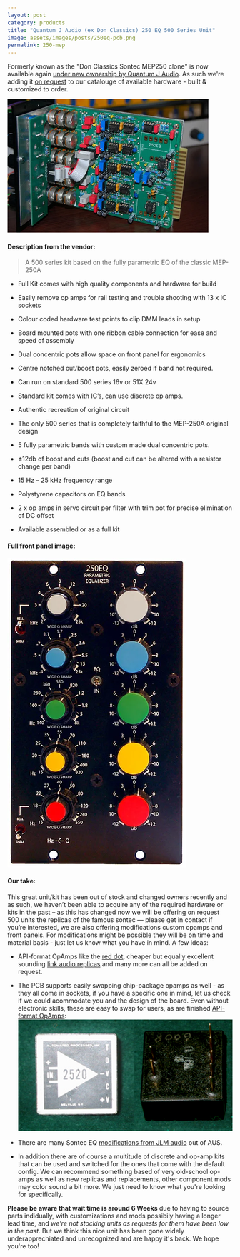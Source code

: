 ```yaml
---
layout: post
category: products
title: "Quantum J Audio (ex Don Classics) 250 EQ 500 Series Unit"
image: assets/images/posts/250eq-pcb.png
permalink: 250-mep
---
```



Formerly known as the "Don Classics Sontec MEP250 clone" is now available again [under new ownership by Quantum J Audio](https://quantumjaudio.com/). As such we're adding it <ins>on request</ins> to our catalouge of available hardware - built & customized to order.

![img](assets/images/posts/250eq-side.png) 

#### Description from the vendor:
> A 500 series kit based on the fully parametric EQ of the classic MEP-250A

- Full Kit comes with high quality components and hardware for build
- Easily remove op amps for rail testing and trouble shooting with 13 x IC sockets
- Colour coded hardware test points to clip DMM leads in setup
- Board mounted pots with one ribbon cable connection for ease and speed of assembly
- Dual concentric pots allow space on front panel for ergonomics
- Centre notched cut/boost pots, easily zeroed if band not required.
- Can run on standard 500 series 16v or 51X 24v
- Standard kit comes with IC’s, can use discrete op amps.
- Authentic recreation of original circuit

- The only 500 series that is completely faithful to the MEP-250A original design
- 5 fully parametric bands with custom made dual concentric pots.
- ±12db of boost and cuts (boost and cut can be altered with a resistor change per band)
- 15 Hz – 25 kHz frequency range
- Polystyrene capacitors on EQ bands
- 2 x op amps in servo circuit per filter with trim pot for precise elimination of DC offset
- Available assembled or as a full kit

#### Full front panel image:

![img](assets/images/posts/250eq.png)



#### Our take:

This great unit/kit has been out of stock and changed owners recently and as such, we haven’t been able to acquire any of the required hardware or kits in the past – as this has changed now we will be offering on request 500 units the replicas of the famous sontec — please get in contact if you’re interested, we are also offering modifications custom opamps and front panels. For modifications might be possible they will be on time and material basis - just let us know what you have in mind. A few ideas:


* API-format OpAmps like the [red dot](https://www.resistanceaudio.com/products/reddot-discrete-opamp), cheaper but equally excellent sounding [link audio replicas](https://www.linkaudiodesign.de/product-page/lx2520) and many more can all be added on request.

* The PCB supports easily swapping chip-package opamps as well - as they all come in sockets, if you have a specific one in mind, let us check if we could acommodate you and the design of the board. Even without electronic skills, these are easy to swap for users, as are finished [API-format OpAmps](assets/images/posts/API_2520.jpeg):        
			![image](assets/images/posts/2520g.jpg)

* There are many Sontec EQ [modifications from JLM audio](https://www.jlmaudio.com/shop/sontec-spare-parts.html?display_tax_prices=1) out of AUS. 

* In addition there are of course a multitude of discrete and op-amp kits that can be used and switched for the ones that come with the default config. We can recommend something based of very old-school op-amps as well as new replicas and replacements, other component mods may color sound a bit more. We just need to know what you're looking for specifically.

**Please be aware that wait time is around 6 Weeks** due to having to source parts indidually, with customizations and mods possibily having a longer lead time, and *we're not stocking units as requests for them have been low in the past*. But we think this nice unit has been gone widely underapprechiated and unrecognized and are happy it's back. We hope you're too!
